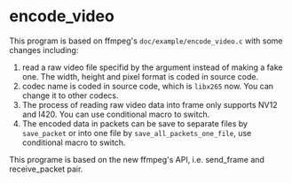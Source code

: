 # encode_video

This program is based on ffmpeg's `doc/example/encode_video.c` with some changes
including:
1. read a raw video file specifid by the argument instead of making a fake one.
   The width, height and pixel format is coded in source code.
2. codec name is coded in source code, which is `libx265` now. You can change 
   it to other codecs.
3. The process of reading raw video data into frame only supports NV12 and I420.
   You can use conditional macro to switch.
4. The encoded data in packets can be save to separate files by `save_packet` or
   into one file by `save_all_packets_one_file`, use conditional macro to switch.
   
 This programe is based on the new ffmpeg's API, i.e. send_frame and receive_packet
 pair.
